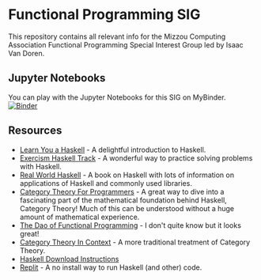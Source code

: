 # Functional Programming SIG
This repository contains all relevant info for the Mizzou Computing Association Functional Programming Special Interest Group led by Isaac Van Doren.

## Jupyter Notebooks
You can play with the Jupyter Notebooks for this SIG on MyBinder. \
[![Binder](https://mybinder.org/badge_logo.svg)](https://mybinder.org/v2/gh/isaacvando/FunctionalProgrammingSIG/HEAD)

## Resources
- [Learn You a Haskell](http://learnyouahaskell.com/chapters) - A delightful introduction to Haskell. 
- [Exercism Haskell Track](https://exercism.org/tracks/haskell) - A wonderful way to practice solving problems with Haskell. 
- [Real World Haskell](http://book.realworldhaskell.org/read/) - A book on Haskell with lots of information on applications of Haskell and commonly used libraries.
- [Category Theory For Programmers](https://youtube.com/playlist?list=PLbgaMIhjbmEnaH_LTkxLI7FMa2HsnawM_) - A great way to dive into a fascinating part of the mathematical foundation behind Haskell, Category Theory! Much of this can be understood without a huge amount of mathematical experience. 
- [The Dao of Functional Programming](https://github.com/BartoszMilewski/Publications/blob/master/TheDaoOfFP/DaoFP.pdf) - I don't quite know but it looks great!
- [Category Theory In Context](https://math.jhu.edu/~eriehl/context.pdf) - A more traditional treatment of Category Theory. 
- [Haskell Download Instructions](https://www.haskell.org/downloads/)
- [Replit](https://replit.com/languages/haskell) - A no install way to run Haskell (and other) code. 

